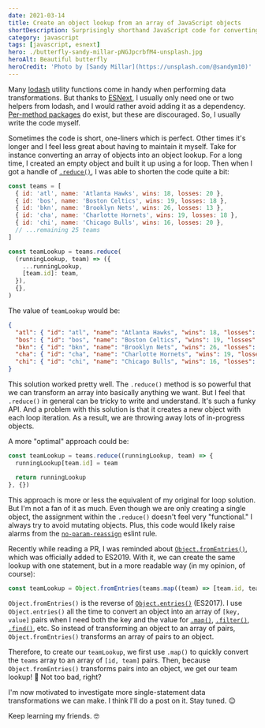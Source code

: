 ```yaml
---
date: 2021-03-14
title: Create an object lookup from an array of JavaScript objects
shortDescription: Surprisingly shorthand JavaScript code for converting an array into an object lookup
category: javascript
tags: [javascript, esnext]
hero: ./butterfly-sandy-millar-pNGJpcrbfM4-unsplash.jpg
heroAlt: Beautiful butterfly
heroCredit: 'Photo by [Sandy Millar](https://unsplash.com/@sandym10)'
---
```


Many [lodash](https://lodash.com/) utility functions come in handy when performing data transformations. But thanks to [ESNext](https://www.javascripttutorial.net/es-next/), I usually only need one or two helpers from lodash, and I would rather avoid adding it as a dependency. [Per-method packages](https://lodash.com/per-method-packages) do exist, but these are discouraged. So, I usually write the code myself.

Sometimes the code is short, one-liners which is perfect. Other times it's longer and I feel less great about having to maintain it myself. Take for instance converting an array of objects into an object lookup. For a long time, I created an empty object and built it up using a for loop. Then when I got a handle of [`.reduce()`](https://developer.mozilla.org/en-US/docs/Web/JavaScript/Reference/Global_Objects/Array/Reduce), I was able to shorten the code quite a bit:

```js
const teams = [
  { id: 'atl', name: 'Atlanta Hawks', wins: 18, losses: 20 },
  { id: 'bos', name: 'Boston Celtics', wins: 19, losses: 18 },
  { id: 'bkn', name: 'Brooklyn Nets', wins: 26, losses: 13 },
  { id: 'cha', name: 'Charlotte Hornets', wins: 19, losses: 18 },
  { id: 'chi', name: 'Chicago Bulls', wins: 16, losses: 20 },
  // ...remaining 25 teams
]

const teamLookup = teams.reduce(
  (runningLookup, team) => ({
    ...runningLookup,
    [team.id]: team,
  }),
  {},
)
```

The value of `teamLookup` would be:

```json
{
  "atl": { "id": "atl", "name": "Atlanta Hawks", "wins": 18, "losses": 20 },
  "bos": { "id": "bos", "name": "Boston Celtics", "wins": 19, "losses": 18 },
  "bkn": { "id": "bkn", "name": "Brooklyn Nets", "wins": 26, "losses": 13 },
  "cha": { "id": "cha", "name": "Charlotte Hornets", "wins": 19, "losses": 18 },
  "chi": { "id": "chi", "name": "Chicago Bulls", "wins": 16, "losses": 20 }
}
```

This solution worked pretty well. The `.reduce()` method is so powerful that we can transform an array into basically anything we want. But I feel that `.reduce()` in general can be tricky to write and understand. It's such a funky API. And a problem with this solution is that it creates a new object with each loop iteration. As a result, we are throwing away lots of in-progress objects.

A more "optimal" approach could be:

```js
const teamLookup = teams.reduce((runningLookup, team) => {
  runningLookup[team.id] = team

  return runningLookup
}, {})
```

This approach is more or less the equivalent of my original for loop solution. But I'm not a fan of it as much. Even though we are only creating a single object, the assignment within the `.reduce()` doesn't feel very "functional." I always try to avoid mutating objects. Plus, this code would likely raise alarms from the [`no-param-reassign`](https://eslint.org/docs/rules/no-param-reassign) eslint rule.

Recently while reading a PR, I was reminded about [`Object.fromEntries()`](https://developer.mozilla.org/en-US/docs/Web/JavaScript/Reference/Global_Objects/Object/fromEntries), which was officially added to ES2019. With it, we can create the same lookup with one statement, but in a more readable way (in my opinion, of course):

```js
const teamLookup = Object.fromEntries(teams.map((team) => [team.id, team]))
```

`Object.fromEntries()` is the reverse of [`Object.entries()`](https://developer.mozilla.org/en-US/docs/Web/JavaScript/Reference/Global_Objects/Object/entries) (ES2017). I use `Object.entries()` all the time to convert an object into an array of `[key, value]` pairs when I need both the key and the value for [`.map()`](https://developer.mozilla.org/en-US/docs/Web/JavaScript/Reference/Global_Objects/Array/map), [`.filter()`](https://developer.mozilla.org/en-US/docs/Web/JavaScript/Reference/Global_Objects/Array/filter), [`.find()`](https://developer.mozilla.org/en-US/docs/Web/JavaScript/Reference/Global_Objects/Array/find), etc. So instead of transforming an object to an array of pairs, `Object.fromEntries()` transforms an array of pairs to an object.

Therefore, to create our `teamLookup`, we first use `.map()` to quickly convert the `teams` array to an array of `[id, team]` pairs. Then, because `Object.fromEntries()` transforms pairs into an object, we get our team lookup! 🎉 Not too bad, right?

I'm now motivated to investigate more single-statement data transformations we can make. I think I'll do a post on it. Stay tuned. 😉

Keep learning my friends. 🤓
